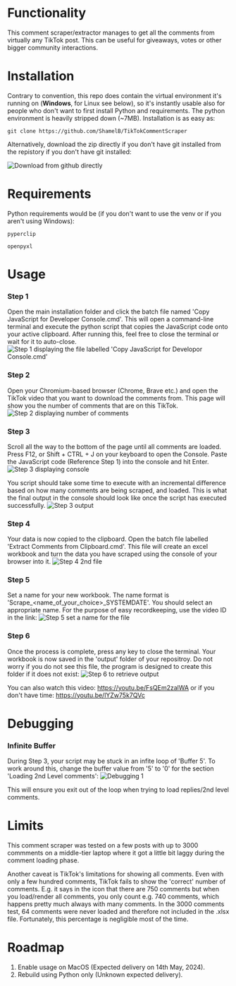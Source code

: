 # Functionality
This comment scraper/extractor manages to get all the comments
from virtually any TikTok post. This can be useful for giveaways, votes or other bigger
community interactions.

# Installation
Contrary to convention, this repo does contain the virtual environment it's
running on (**Windows**, for Linux see below), so it's instantly usable also for people who don't want to first install Python and requirements.
The python environment is heavily stripped down (\~7MB).
Installation is as easy as:

`git clone https://github.com/ShamelB/TikTokCommentScraper`

Alternatively, download the zip directly if you don't have git installed from the repistory if you don't have git installed:

![Download from github directly](images/Screenshot_1.png)


# Requirements
Python requirements would be (if you don't want to use the venv or if you aren't using Windows):

`pyperclip`

`openpyxl`

# Usage

### Step 1
Open the main installation folder and click the batch file named 'Copy JavaScript for Developer Console.cmd'.
This will open a command-line terminal and execute the python script that copies the JavaScript code onto your active clipboard.
After running this, feel free to close the terminal or wait for it to auto-close.
![Step 1 displaying the file labelled 'Copy JavaScript for Developor Console.cmd'](images/Screenshot_2.png)

### Step 2
Open your Chromium-based browser (Chrome, Brave etc.) and open the TikTok video that you want to download the comments from.
This page will show you the number of comments that are on this TikTok.
![Step 2 displaying number of comments](images/Screenshot_3.png)

### Step 3
Scroll all the way to the bottom of the page until all comments are loaded. 
Press F12, or Shift + CTRL + J on your keyboard to open the Console. Paste the JavaScript code (Reference Step 1) into the console and hit Enter.
![Step 3 displaying console](images/Screenshot_4.png)

You script should take some time to execute with an incremental difference based on how many comments are being scraped, and loaded.
This is what the final output in the console should look like once the script has executed successfully.
![Step 3 output](images/Screenshot_5.png)

### Step 4
Your data is now copied to the clipboard. Open the batch file labelled 'Extract Comments from Clipboard.cmd'.
This file will create an excel workbook and turn the data you have scraped using the console of your browser into it.
![Step 4 2nd file](images/Screenshot_6.png)

### Step 5
Set a name for your new workbook. The name format is 'Scrape_<name_of_your_choice>_SYSTEMDATE'.
You should select an appropriate name. For the purpose of easy recordkeeping, use the video ID in the link:
![Step 5 set a name for the file](images/Screenshot_7.png)

### Step 6
Once the process is complete, press any key to close the terminal.
Your workbook is now saved in the 'output' folder of your repositroy. Do not worry if you do not see this file, the program is designed to create this folder if it does not exist:
![Step 6 to retrieve output](images/Screenshot_8.png)

You can also watch this video: https://youtu.be/FsQEm2zalWA
or if you don't have time: https://youtu.be/lYZw75k7QVc

# Debugging

### Infinite Buffer
During Step 3, your script may be stuck in an infite loop of 'Buffer 5'. To work around this, change the buffer value from '5' to '0'
for the section 'Loading 2nd Level comments':
![Debugging 1](images/Screenshot_9.png)

This will ensure you exit out of the loop when trying to load replies/2nd level comments.

# Limits

This comment scraper was tested on a few posts with up to 3000 commments on a
middle-tier laptop where it got a little bit laggy during the comment loading
phase.

Another caveat is TikTok's limitations for showing all comments. Even with
only a few hundred comments, TikTok fails to show the 'correct' number of
comments. E.g. it says in the icon that there are 750 comments but when you
load/render all comments, you only count e.g. 740 comments, which happens
pretty much always with many comments. In the 3000 comments test, 64 comments
were never loaded and therefore not included in the .xlsx file. Fortunately,
this percentage is negligible most of the time.

# Roadmap
1. Enable usage on MacOS (Expected delivery on 14th May, 2024).
2. Rebuild using Python only (Unknown expected delivery).
